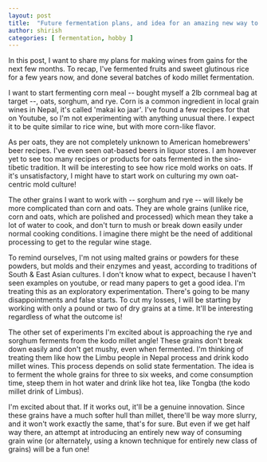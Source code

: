 ```yaml
---
layout: post
title:  "Future fermentation plans, and idea for an amazing new way to look at grain wines!"
author: shirish
categories: [ fermentation, hobby ]
---
```

In this post, I want to share my plans for making wines from gains for the next few months. To recap, I've fermented fruits and sweet glutinous rice for a few years now, and done several batches of kodo millet fermentation. 

I want to start fermenting corn meal -- bought myself a 2lb cornmeal bag at target --, oats, sorghum, and rye. Corn is a common ingredient in local grain wines in Nepal, it's called 'makai ko jaar'. I've found a few recipes for that on Youtube, so I'm not experimenting  with anything unusual there. I expect it to be quite similar to rice wine, but with more corn-like flavor.

As per oats, they are not completely unknown to American homebrewers' beer recipes. I've even seen oat-based beers in liquor stores. I am however yet to see too many recipes or products for oats fermented in the sino-tibetic tradition. It will be interesting to see how rice mold works on oats. If it's unsatisfactory, I might have to start work on culturing my own oat-centric mold culture!

The other grains I want to work with -- sorghum and rye -- will likely be more complicated than corn and oats. They are whole grains (unlike rice, corn and oats, which are polished and processed) which mean they take a lot of water to cook, and don't turn to mush or break down easily under normal cooking conditions. I imagine there might be the need of additional processing to get to the regular wine stage.

To remind ourselves, I'm not using malted grains or powders for these powders, but molds and their enzymes and yeast, according to traditions of South & East Asian cultures. I don't know what to expect, because I haven't seen examples on youtube, or read many papers to get a good idea. I'm treating this as an exploratory experimentation. There's going to be many disappointments and false starts. To cut my losses, I will be starting by working with only a pound or two of dry grains at a time. It'll be interesting regardless of what the outcome is!


The other set of experiments I'm excited about is approaching the rye and sorghum ferments from the kodo millet angle!
These grains don't break down easily and don't get mushy, even when fermented. I'm thinking of treating them like how the Limbu people in Nepal process and drink kodo millet wines. This process depends on solid state fermentation. The idea is to ferment the whole grains for three to six weeks, and come consumption time, steep them in hot water and drink like hot tea, like Tongba (the kodo millet drink of Limbus). 

I'm excited about that. If it works out, it'll be a genuine innovation. Since these grains have a much softer hull than millet, there'll be way more slurry, and it won't work exactly the same, that's for sure. But even if we get half way there, an attempt at introducing an entirely new way of consuming grain wine (or alternately, using a known technique for entirely new class of grains) will be a fun one!
